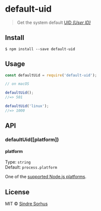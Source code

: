 # default-uid

> Get the system default [UID *(User ID)*](http://www.linfo.org/uid.html)


## Install

```
$ npm install --save default-uid
```


## Usage

```js
const defaultUid = require('default-uid');

// on macOS

defaultUid();
//=> 501

defaultUid('linux');
//=> 1000
```


## API

### defaultUid([platform])

#### platform

Type: `string`<br>
Default: `process.platform`

One of the [supported Node.js platforms](http://nodejs.org/api/process.html#process_process_platform).


## License

MIT © [Sindre Sorhus](https://sindresorhus.com)

